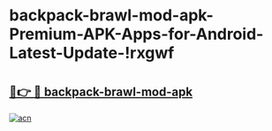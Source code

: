 # backpack-brawl-mod-apk-Premium-APK-Apps-for-Android-Latest-Update-!rxgwf

# <h2><a href="https://q6tpti.esa.edu.pl?title=backpack-brawl-mod-apk&ref=rxgwf">🔗👉 🔴 backpack-brawl-mod-apk</a></h2>

[![acn](https://github.com/user-attachments/assets/0f9c940e-d8b0-45ae-aac7-cd30a18b3e1c)](https://q6tpti.esa.edu.pl?title=backpack-brawl-mod-apk&ref=rxgwf)

